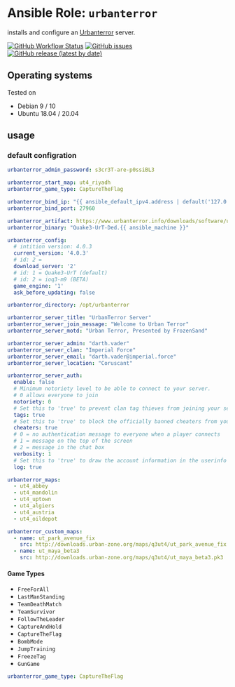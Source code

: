 
# Ansible Role:  `urbanterror`


installs and configure an [Urbanterror](https://www.urbanterror.info/home) server.


[![GitHub Workflow Status](https://img.shields.io/github/workflow/status/bodsch/ansible-urbanterror/CI)][ci]
[![GitHub issues](https://img.shields.io/github/issues/bodsch/ansible-urbanterror)][issues]
[![GitHub release (latest by date)](https://img.shields.io/github/v/release/bodsch/ansible-urbanterror)][releases]

[ci]: https://github.com/bodsch/ansible-urbanterror/actions
[issues]: https://github.com/bodsch/ansible-urbanterror/issues?q=is%3Aopen+is%3Aissue
[releases]: https://github.com/bodsch/ansible-urbanterror/releases

## Operating systems

Tested on

* Debian 9 / 10
* Ubuntu 18.04 / 20.04

## usage

### default configration

```yaml
urbanterror_admin_password: s3cr3T-are-p0ssiBL3

urbanterror_start_map: ut4_riyadh
urbanterror_game_type: CaptureTheFlag

urbanterror_bind_ip: "{{ ansible_default_ipv4.address | default('127.0.0.1') }}"
urbanterror_bind_port: 27960

urbanterror_artifact: https://www.urbanterror.info/downloads/software/urt/43/UrbanTerror43_ded.tar.gz
urbanterror_binary: "Quake3-UrT-Ded.{{ ansible_machine }}"

urbanterror_config:
  # intition version: 4.0.3
  current_version: '4.0.3'
  # id: 2 =
  download_server: '2'
  # id: 1 = Quake3-UrT (default)
  # id: 2 = ioq3-m9 (BETA)
  game_engine: '1'
  ask_before_updating: false

urbanterror_directory: /opt/urbanterror

urbanterror_server_title: "UrbanTerror Server"
urbanterror_server_join_message: "Welcome to Urban Terror"
urbanterror_server_motd: "Urban Terror, Presented by FrozenSand"

urbanterror_server_admin: "darth.vader"
urbanterror_server_clan: "Imperial Force"
urbanterror_server_email: "darth.vader@imperial.force"
urbanterror_server_location: "Coruscant"

urbanterror_server_auth:
  enable: false
  # Minimum notoriety level to be able to connect to your server.
  # 0 allows everyone to join
  notoriety: 0
  # Set this to 'true' to prevent clan tag thieves from joining your server
  tags: true
  # Set this to 'true' to block the officially banned cheaters from your server
  cheaters: true
  # 0 = no authentication message to everyone when a player connects
  # 1 = message on the top of the screen
  # 2 = message in the chat box
  verbosity: 1
  # Set this to 'true' to draw the account information in the userinfo of each player in the server logs
  log: true

urbanterror_maps:
  - ut4_abbey
  - ut4_mandolin
  - ut4_uptown
  - ut4_algiers
  - ut4_austria
  - ut4_oildepot

urbanterror_custom_maps:
  - name: ut_park_avenue_fix
    src: http://downloads.urban-zone.org/maps/q3ut4/ut_park_avenue_fix.pk3
  - name: ut_maya_beta3
    src: http://downloads.urban-zone.org/maps/q3ut4/ut_maya_beta3.pk3
```

#### Game Types

- `FreeForAll`
- `LastManStanding`
- `TeamDeathMatch`
- `TeamSurvivor`
- `FollowTheLeader`
- `CaptureAndHold`
- `CaptureTheFlag`
- `BombMode`
- `JumpTraining`
- `FreezeTag`
- `GunGame`

```yaml
urbanterror_game_type: CaptureTheFlag
```
